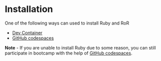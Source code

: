 # Installation

One of the following ways can used to install Ruby and RoR
- [Dev Container](./dev_container.md)
- [GitHub codespaces](./github_codespaces.md)


**Note** - If you are unable to install Ruby due to some reason, you can still
participate in bootcamp with the help of [GitHub codespaces](./github_codespaces).
